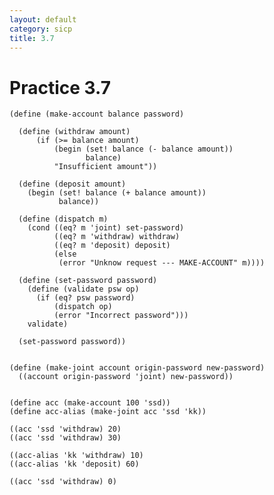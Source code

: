 ```yaml
---
layout: default
category: sicp
title: 3.7
---
```


# Practice 3.7

    (define (make-account balance password)
      
      (define (withdraw amount)
          (if (>= balance amount)
              (begin (set! balance (- balance amount))
                     balance)
              "Insufficient amount"))
        
      (define (deposit amount)
        (begin (set! balance (+ balance amount))
               balance))
      
      (define (dispatch m)
        (cond ((eq? m 'joint) set-password)
              ((eq? m 'withdraw) withdraw)
              ((eq? m 'deposit) deposit)
              (else 
               (error "Unknow request --- MAKE-ACCOUNT" m))))
      
      (define (set-password password)
        (define (validate psw op)
          (if (eq? psw password)
              (dispatch op)
              (error "Incorrect password")))
        validate)
      
      (set-password password))
        
        
    (define (make-joint account origin-password new-password)
      ((account origin-password 'joint) new-password))
       
    
    (define acc (make-account 100 'ssd))
    (define acc-alias (make-joint acc 'ssd 'kk))
    
    ((acc 'ssd 'withdraw) 20)
    ((acc 'ssd 'withdraw) 30)
    
    ((acc-alias 'kk 'withdraw) 10)
    ((acc-alias 'kk 'deposit) 60)
    
    ((acc 'ssd 'withdraw) 0)
   
